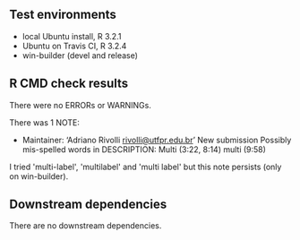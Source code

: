 ## Test environments
* local Ubuntu install, R 3.2.1
* Ubuntu on Travis CI, R 3.2.4
* win-builder (devel and release)

## R CMD check results
There were no ERRORs or WARNINGs.

There was 1 NOTE:

* Maintainer: ‘Adriano Rivolli <rivolli@utfpr.edu.br>’
New submission
Possibly mis-spelled words in DESCRIPTION:
  Multi (3:22, 8:14)
  multi (9:58)
  
I tried 'multi-label', 'multilabel' and 'multi label' but this note persists 
(only on win-builder).

## Downstream dependencies
There are no downstream dependencies.
